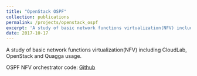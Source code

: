 ```yaml
---
title: "OpenStack OSPF"
collection: publications
permalink: /projects/openstack_ospf
excerpt: 'A study of basic network functions virtualization(NFV) including CloudLab, OpenStack and Quagga usage.'
date: 2017-10-17
---
```

A study of basic network functions virtualization(NFV) including CloudLab, OpenStack and Quagga usage.  

OSPF NFV orchestrator code: [Github](https://github.com/cwkenwaysun/openstack_ospf)
